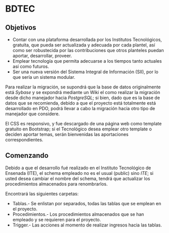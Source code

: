 # BDTEC
## Objetivos
* Contar con una plataforma desarrollada por los Institutos Tecnológicos, gratuita, que pueda ser actualizada y adecuada por cada plantel, así como 
ser robustecida por las contribuciones que otros planteles puedan aportar, desarrollar, proveer.
* Emplear tecnología que permita adecuarse a los tiempos tanto actuales así como futuros.
* Ser una nueva versión del Sistema Integral de Información (SII), por lo que sería un sistema modular.

Para realizar la migración, se supondrá que la base de datos originalmente está _Sybase_ y se expondrá mediante un Wiki el como realizar la migración 
desde dicho manejador hacia _PostgreSQL_; si bien, dado que es la base de datos que se recomienda, debido a que el proyecto está totalmente está 
desarrollado en PDO, podrá llevar a cabo la migración hacia otro tipo de manejador que considere.

El CSS es responsivo, y fue descargado de una página web como template gratuito en Bootstrap; si el Tecnológico desea emplear otro template o deciden aportar
temas, serán bienvenidas las aportaciones correspondientes.

## Comenzando
Debido a que el desarrollo fué realizado en el Instituto Tecnológico de Ensenada (ITE), el schema empleado no es el usual (public) sino _ITE_; si usted desea
cambiar el nombre del schema, tendrá que actualizar los procedimientos almacenados para renombrarlos.

Encontrará las siguientes carpetas:
* Tablas.- Se enlistan por separados, todas las tablas que se emplean en el proyecto.
* Procedimientos.- Los procedimientos almacenados que se han empleado y se requieren para el proyecto.
* Trigger.- Las acciones al momento de realizar ingresos hacia las tablas.


